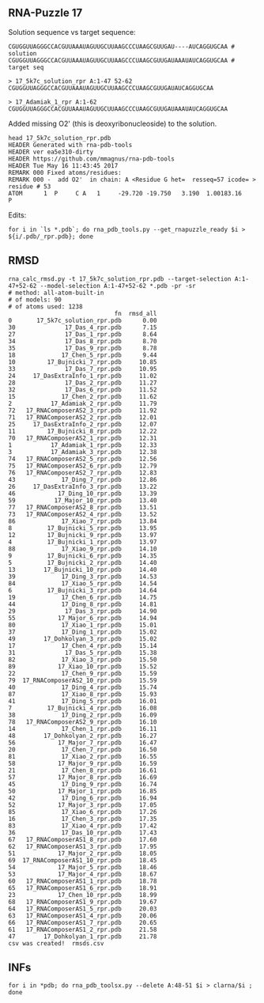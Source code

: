 RNA-Puzzle 17
-----------------------------------------------------------------------------

Solution sequence vs target sequence:

```
CGUGGUUAGGGCCACGUUAAAUAGUUGCUUAAGCCCUAAGCGUUGAU----AUCAGGUGCAA # solution
CGUGGUUAGGGCCACGUUAAAUAGUUGCUUAAGCCCUAAGCGUUGAUAAAUAUCAGGUGCAA # target seq
```

```
> 17_5k7c_solution_rpr A:1-47 52-62
CGUGGUUAGGGCCACGUUAAAUAGUUGCUUAAGCCCUAAGCGUUGAUAUCAGGUGCAA

> 17_Adamiak_1_rpr A:1-62
CGUGGUUAGGGCCACGUUAAAUAGUUGCUUAAGCCCUAAGCGUUGAUAAAUAUCAGGUGCAA
```

Added missing O2' (this is deoxyribonucleoside) to the solution.

```
head 17_5k7c_solution_rpr.pdb
HEADER Generated with rna-pdb-tools
HEADER ver ea5e310-dirty
HEADER https://github.com/mmagnus/rna-pdb-tools
HEADER Tue May 16 11:43:45 2017
REMARK 000 Fixed atoms/residues:
REMARK 000 -  add O2'  in chain: A <Residue G het=  resseq=57 icode= > residue # 53
ATOM      1  P     C A   1     -29.720 -19.750   3.190  1.00183.16           P
```

Edits:

	for i in `ls *.pdb`; do rna_pdb_tools.py --get_rnapuzzle_ready $i > ${i/.pdb/_rpr.pdb}; done

RMSD
-------------------------------------------------------------------------------

    rna_calc_rmsd.py -t 17_5k7c_solution_rpr.pdb --target-selection A:1-47+52-62 --model-selection A:1-47+52-62 *.pdb -pr -sr
    # method: all-atom-built-in
    # of models: 90
    # of atoms used: 1238
                                  fn  rmsd_all
    0       17_5k7c_solution_rpr.pdb      0.00
    30              17_Das_4_rpr.pdb      7.15
    27              17_Das_1_rpr.pdb      8.64
    34              17_Das_8_rpr.pdb      8.70
    35              17_Das_9_rpr.pdb      8.78
    18             17_Chen_5_rpr.pdb      9.44
    10         17_Bujnicki_7_rpr.pdb     10.85
    33              17_Das_7_rpr.pdb     10.95
    24     17_DasExtraInfo_1_rpr.pdb     11.02
    28              17_Das_2_rpr.pdb     11.27
    32              17_Das_6_rpr.pdb     11.52
    15             17_Chen_2_rpr.pdb     11.62
    2           17_Adamiak_2_rpr.pdb     11.79
    72   17_RNAComposerAS2_3_rpr.pdb     11.92
    71   17_RNAComposerAS2_2_rpr.pdb     12.01
    25     17_DasExtraInfo_2_rpr.pdb     12.07
    11         17_Bujnicki_8_rpr.pdb     12.22
    70   17_RNAComposerAS2_1_rpr.pdb     12.31
    1           17_Adamiak_1_rpr.pdb     12.33
    3           17_Adamiak_3_rpr.pdb     12.38
    74   17_RNAComposerAS2_5_rpr.pdb     12.56
    75   17_RNAComposerAS2_6_rpr.pdb     12.79
    76   17_RNAComposerAS2_7_rpr.pdb     12.83
    43             17_Ding_7_rpr.pdb     12.86
    26     17_DasExtraInfo_3_rpr.pdb     13.22
    46            17_Ding_10_rpr.pdb     13.39
    59           17_Major_10_rpr.pdb     13.40
    77   17_RNAComposerAS2_8_rpr.pdb     13.51
    73   17_RNAComposerAS2_4_rpr.pdb     13.52
    86             17_Xiao_7_rpr.pdb     13.84
    8          17_Bujnicki_5_rpr.pdb     13.95
    12         17_Bujnicki_9_rpr.pdb     13.97
    4          17_Bujnicki_1_rpr.pdb     13.97
    88             17_Xiao_9_rpr.pdb     14.10
    9          17_Bujnicki_6_rpr.pdb     14.35
    5          17_Bujnicki_2_rpr.pdb     14.40
    13        17_Bujnicki_10_rpr.pdb     14.40
    39             17_Ding_3_rpr.pdb     14.53
    84             17_Xiao_5_rpr.pdb     14.54
    6          17_Bujnicki_3_rpr.pdb     14.64
    19             17_Chen_6_rpr.pdb     14.75
    44             17_Ding_8_rpr.pdb     14.81
    29              17_Das_3_rpr.pdb     14.90
    55            17_Major_6_rpr.pdb     14.94
    80             17_Xiao_1_rpr.pdb     15.01
    37             17_Ding_1_rpr.pdb     15.02
    49        17_Dohkolyan_3_rpr.pdb     15.02
    17             17_Chen_4_rpr.pdb     15.14
    31              17_Das_5_rpr.pdb     15.38
    82             17_Xiao_3_rpr.pdb     15.50
    89            17_Xiao_10_rpr.pdb     15.52
    22             17_Chen_9_rpr.pdb     15.59
    79  17_RNAComposerAS2_10_rpr.pdb     15.59
    40             17_Ding_4_rpr.pdb     15.74
    87             17_Xiao_8_rpr.pdb     15.93
    41             17_Ding_5_rpr.pdb     16.01
    7          17_Bujnicki_4_rpr.pdb     16.08
    38             17_Ding_2_rpr.pdb     16.09
    78   17_RNAComposerAS2_9_rpr.pdb     16.10
    14             17_Chen_1_rpr.pdb     16.11
    48        17_Dohkolyan_2_rpr.pdb     16.27
    56            17_Major_7_rpr.pdb     16.47
    20             17_Chen_7_rpr.pdb     16.50
    81             17_Xiao_2_rpr.pdb     16.55
    58            17_Major_9_rpr.pdb     16.59
    21             17_Chen_8_rpr.pdb     16.61
    57            17_Major_8_rpr.pdb     16.69
    45             17_Ding_9_rpr.pdb     16.74
    50            17_Major_1_rpr.pdb     16.85
    42             17_Ding_6_rpr.pdb     16.94
    52            17_Major_3_rpr.pdb     17.05
    85             17_Xiao_6_rpr.pdb     17.26
    16             17_Chen_3_rpr.pdb     17.35
    83             17_Xiao_4_rpr.pdb     17.42
    36             17_Das_10_rpr.pdb     17.43
    67   17_RNAComposerAS1_8_rpr.pdb     17.60
    62   17_RNAComposerAS1_3_rpr.pdb     17.95
    51            17_Major_2_rpr.pdb     18.05
    69  17_RNAComposerAS1_10_rpr.pdb     18.45
    54            17_Major_5_rpr.pdb     18.46
    53            17_Major_4_rpr.pdb     18.67
    60   17_RNAComposerAS1_1_rpr.pdb     18.78
    65   17_RNAComposerAS1_6_rpr.pdb     18.91
    23            17_Chen_10_rpr.pdb     18.99
    68   17_RNAComposerAS1_9_rpr.pdb     19.67
    64   17_RNAComposerAS1_5_rpr.pdb     20.03
    63   17_RNAComposerAS1_4_rpr.pdb     20.06
    66   17_RNAComposerAS1_7_rpr.pdb     20.65
    61   17_RNAComposerAS1_2_rpr.pdb     21.58
    47        17_Dohkolyan_1_rpr.pdb     21.78
    csv was created!  rmsds.csv

INFs
-------------------------------------------------------------------------------

    for i in *pdb; do rna_pdb_toolsx.py --delete A:48-51 $i > clarna/$i ; done
